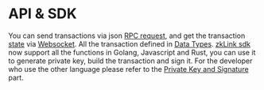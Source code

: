 # API & SDK
You can send transactions via json [RPC request](./api-and-sdk/json-rpc), and get the transaction [state](./data-types/state-update.md) via [Websocket](./websocket).
All the transaction defined in [Data Types](./data-types).
[zkLink sdk](https://github.com/zkLinkProtocol/zklink_sdk) now support all the functions in Golang, Javascript and Rust, you can use it to generate private key, build the transaction and sign it. For the developer who use the other language please refer to the [Private Key and Signature](./private-key-and-signature) part.

